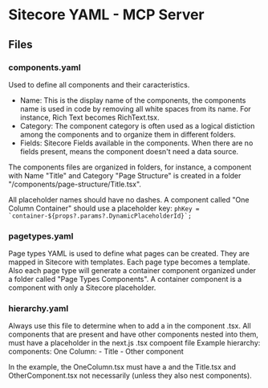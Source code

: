 # Sitecore YAML - MCP Server

## Files
### components.yaml
Used to define all components and their caracteristics. 
* Name: This is the display name of the components, the components name is used in code by removing all white spaces from its name. For instance, Rich Text becomes RichText.tsx.
* Category: The component category is often used as a logical distiction among the components and to organize them in different folders.
* Fields: Sitecore Fields available in the components. When there are no fields present, means the component doesn't need a data source.

The components files are organized in folders, for instance, a component with Name "Title" and Category "Page Structure" is created in a folder "/components/page-structure/Title.tsx".

All placeholder names should have no dashes. A component called "One Column Container" should use a placeholder key:
 ``phKey = `container-${props?.params?.DynamicPlaceholderId}`; ``

### pagetypes.yaml
Page types YAML is used to define what pages can be created. They are mapped in Sitecore with templates. Each page type becomes a template.
Also each page type will generate a container component organized under a folder called "Page Types Components". A container component is a component with only a Sitecore placeholder.

### hierarchy.yaml
Always use this file to determine when to add a <placeholder> in the component .tsx.
All components that are present and have other components nested into them, must have a placeholder in the next.js .tsx compoent file
Example
hierarchy:
  components:
    One Column: 
      - Title
      - Other component

In the example, the OneColumn.tsx must have a <placeholder> and the Title.tsx and OtherComponent.tsx not necessarily (unless they also nest components).